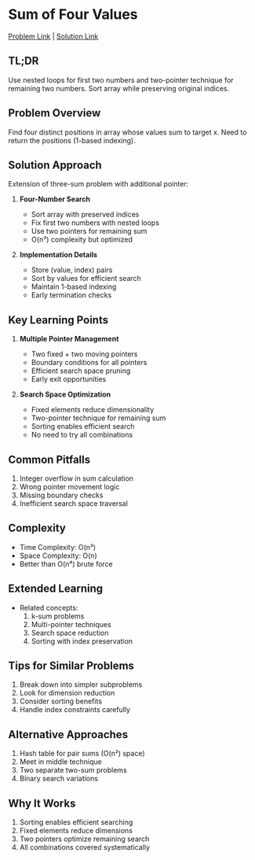 # Sum of Four Values

[Problem Link](https://cses.fi/problemset/task/1642) | [Solution Link](../../solutions/02_Sorting_and_Searching/25_1642_Sum_of_Four_Values.cpp)

## TL;DR
Use nested loops for first two numbers and two-pointer technique for remaining two numbers. Sort array while preserving original indices.

## Problem Overview
Find four distinct positions in array whose values sum to target x. Need to return the positions (1-based indexing).

## Solution Approach
Extension of three-sum problem with additional pointer:

1. **Four-Number Search**
   - Sort array with preserved indices
   - Fix first two numbers with nested loops
   - Use two pointers for remaining sum
   - O(n³) complexity but optimized

2. **Implementation Details**
   - Store (value, index) pairs
   - Sort by values for efficient search
   - Maintain 1-based indexing
   - Early termination checks

## Key Learning Points
1. **Multiple Pointer Management**
   - Two fixed + two moving pointers
   - Boundary conditions for all pointers
   - Efficient search space pruning
   - Early exit opportunities

2. **Search Space Optimization**
   - Fixed elements reduce dimensionality
   - Two-pointer technique for remaining sum
   - Sorting enables efficient search
   - No need to try all combinations

## Common Pitfalls
1. Integer overflow in sum calculation
2. Wrong pointer movement logic
3. Missing boundary checks
4. Inefficient search space traversal

## Complexity
- Time Complexity: O(n³)
- Space Complexity: O(n)
- Better than O(n⁴) brute force

## Extended Learning
- Related concepts:
  1. k-sum problems
  2. Multi-pointer techniques
  3. Search space reduction
  4. Sorting with index preservation

## Tips for Similar Problems
1. Break down into simpler subproblems
2. Look for dimension reduction
3. Consider sorting benefits
4. Handle index constraints carefully

## Alternative Approaches
1. Hash table for pair sums (O(n²) space)
2. Meet in middle technique
3. Two separate two-sum problems
4. Binary search variations

## Why It Works
1. Sorting enables efficient searching
2. Fixed elements reduce dimensions
3. Two pointers optimize remaining search
4. All combinations covered systematically